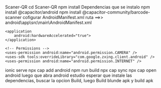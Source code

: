 Scaner-QR
cd Scaner-QR
npm install
Dependencias que se instalo
npm install @capacitor/android
npm install @capacitor-community/barcode-scanner
cofigurar AndroidManifest.xml
ruta ==>> android\app\src\main\AndroidManifest.xml
<manifest 
    xmlns:android="http://schemas.android.com/apk/res/android"
    xmlns:tools="http://schemas.android.com/tools">

    <application
        android:hardwareAccelerated="true">
    </application>

    <!-- Permissions -->
    <uses-permission android:name="android.permission.CAMERA" />
    <uses-sdk tools:overrideLibrary="com.google.zxing.client.android" />
    <uses-permission android:name="android.permission.INTERNET" />

ionic serve
npx cap add android
npm run build
npx cap sync
npx cap open android
luego que abra android estudio esperar que instale las dependencias, buscar la opcion Build, luego Build blunde apk y build apk
